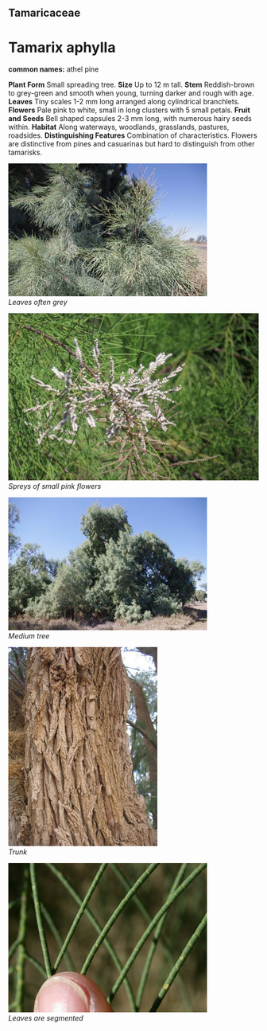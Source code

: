 ## Tamaricaceae
# Tamarix aphylla
**common names:** athel pine

**Plant Form** Small spreading tree. **Size** Up to 12 m tall. **Stem** Reddish-brown to grey-green and smooth when young, turning darker and rough with age. **Leaves** Tiny scales 1-2 mm long arranged along cylindrical branchlets. **Flowers** Pale pink to white, small in long clusters with 5 small petals. **Fruit and Seeds** Bell shaped capsules 2-3 mm long, with numerous hairy seeds within. **Habitat** Along waterways, woodlands, grasslands, pastures, roadsides. **Distinguishing Features** Combination of characteristics. Flowers are distinctive from pines and casuarinas but hard to distinguish from other tamarisks.


![Leaves often grey](7055_IMGP3686.jpg)  
 *Leaves often grey* 

![Spreys of small pink flowers](5617_IMG_0193.jpg)  
 *Spreys of small pink flowers* 

![Medium tree](7052_IMGP3683.jpg)  
 *Medium tree* 

![Trunk](59819_Athel_pine_bark_Sandy_Leighton.jpg)  
 *Trunk* 

![Leaves are segmented](21306_Tamarix-aphylla05.jpg)  
 *Leaves are segmented* 

